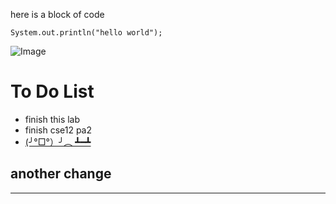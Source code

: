 here is a block of code 
```
System.out.println("hello world");
```

![Image](https://i.kym-cdn.com/entries/icons/original/000/026/638/cat.jpg)

# To Do List
* finish this lab
* finish cse12 pa2
* [(╯°□°）╯︵ ┻━┻](https://youtu.be/dQw4w9WgXcQ)

## another change
---

